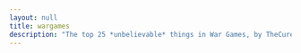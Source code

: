 ```yaml
---
layout: null
title: wargames
description: "The top 25 *unbelievable* things in War Games, by TheCure (October 16, 1991)"
---
```

